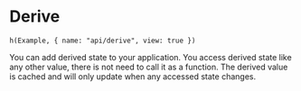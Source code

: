 # Derive

```marksy
h(Example, { name: "api/derive", view: true })
```

You can add derived state to your application. You access derived state like any other value, there is not need to call it as a function. The derived value is cached and will only update when any accessed state changes. 